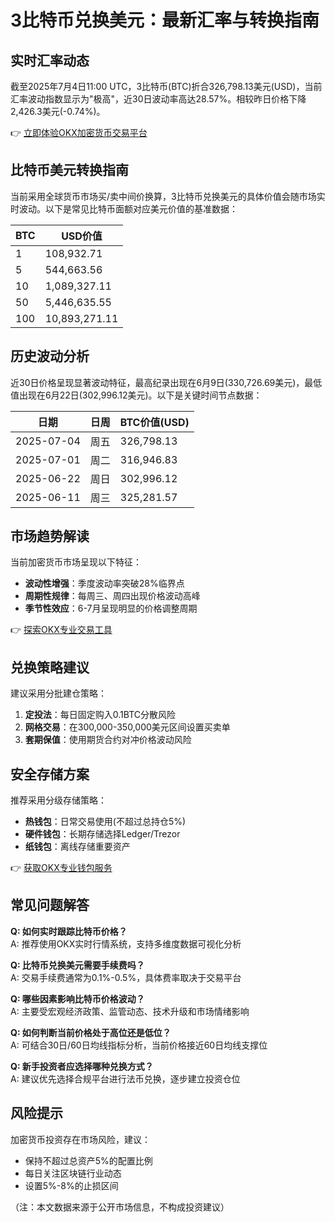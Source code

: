 # 3比特币兑换美元：最新汇率与转换指南

## 实时汇率动态
截至2025年7月4日11:00 UTC，3比特币(BTC)折合326,798.13美元(USD)，当前汇率波动指数显示为"极高"，近30日波动率高达28.57%。相较昨日价格下降2,426.3美元(-0.74%)。

👉 [立即体验OKX加密货币交易平台](https://bit.ly/okx_welcome)

## 比特币美元转换指南
当前采用全球货币市场买/卖中间价换算，3比特币兑换美元的具体价值会随市场实时波动。以下是常见比特币面额对应美元价值的基准数据：

| BTC | USD价值 |
| --- | --- |
| 1 | 108,932.71 |
| 5 | 544,663.56 |
| 10 | 1,089,327.11 |
| 50 | 5,446,635.55 |
| 100 | 10,893,271.11 |

## 历史波动分析
近30日价格呈现显著波动特征，最高纪录出现在6月9日(330,726.69美元)，最低值出现在6月22日(302,996.12美元)。以下是关键时间节点数据：

| 日期 | 日周 | BTC价值(USD) |
| --- | --- | --- |
| 2025-07-04 | 周五 | 326,798.13 |
| 2025-07-01 | 周二 | 316,946.83 |
| 2025-06-22 | 周日 | 302,996.12 |
| 2025-06-11 | 周三 | 325,281.57 |

## 市场趋势解读
当前加密货币市场呈现以下特征：
- **波动性增强**：季度波动率突破28%临界点
- **周期性规律**：每周三、周四出现价格波动高峰
- **季节性效应**：6-7月呈现明显的价格调整周期

👉 [探索OKX专业交易工具](https://bit.ly/okx_welcome)

## 兑换策略建议
建议采用分批建仓策略：
1. **定投法**：每日固定购入0.1BTC分散风险
2. **网格交易**：在300,000-350,000美元区间设置买卖单
3. **套期保值**：使用期货合约对冲价格波动风险

## 安全存储方案
推荐采用分级存储策略：
- **热钱包**：日常交易使用(不超过总持仓5%)
- **硬件钱包**：长期存储选择Ledger/Trezor
- **纸钱包**：离线存储重要资产

👉 [获取OKX专业钱包服务](https://bit.ly/okx_welcome)

## 常见问题解答
**Q: 如何实时跟踪比特币价格？**  
A: 推荐使用OKX实时行情系统，支持多维度数据可视化分析

**Q: 比特币兑换美元需要手续费吗？**  
A: 交易手续费通常为0.1%-0.5%，具体费率取决于交易平台

**Q: 哪些因素影响比特币价格波动？**  
A: 主要受宏观经济政策、监管动态、技术升级和市场情绪影响

**Q: 如何判断当前价格处于高位还是低位？**  
A: 可结合30日/60日均线指标分析，当前价格接近60日均线支撑位

**Q: 新手投资者应选择哪种兑换方式？**  
A: 建议优先选择合规平台进行法币兑换，逐步建立投资仓位

## 风险提示
加密货币投资存在市场风险，建议：
- 保持不超过总资产5%的配置比例
- 每日关注区块链行业动态
- 设置5%-8%的止损区间

（注：本文数据来源于公开市场信息，不构成投资建议）